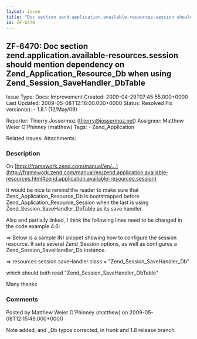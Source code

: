 ```yaml
---
layout: issue
title: "Doc section zend.application.available-resources.session should mention dependency on Zend_Application_Resource_Db when using Zend_Session_SaveHandler_DbTable"
id: ZF-6470
---
```


ZF-6470: Doc section zend.application.available-resources.session should mention dependency on Zend\_Application\_Resource\_Db when using Zend\_Session\_SaveHandler\_DbTable
-----------------------------------------------------------------------------------------------------------------------------------------------------------------------------

 Issue Type: Docs: Improvement Created: 2009-04-29T07:45:55.000+0000 Last Updated: 2009-05-08T12:16:00.000+0000 Status: Resolved Fix version(s): - 1.8.1 (12/May/09)
 
 Reporter:  Thierry Jossermoz (thierry@jossermoz.net)  Assignee:  Matthew Weier O'Phinney (matthew)  Tags: - Zend\_Application
 
 Related issues: 
 Attachments: 
### Description

On [http://framework.zend.com/manual/en/…](http://framework.zend.com/manual/en/zend.application.available-resources.html#zend.application.available-resources.session)

It would be nice to remind the reader to make sure that Zend\_Application\_Resource\_Db is bootstrapped before Zend\_Application\_Resource\_Session when the last is using Zend\_Session\_SaveHandler\_DbTable as its save handler.

Also and partially linked, I think the following lines need to be changed in the code example 4.6:

=> Below is a sample INI snippet showing how to configure the session resource. It sets several Zend\_Session options, as well as configures a Zend\_Session\_SaveHandler\_Db instance.

=> resources.session.saveHandler.class = "Zend\_Session\_SaveHandler\_Db"

which should both read "Zend\_Session\_SaveHandler\_DbTable"

Many thanks

 

 

### Comments

Posted by Matthew Weier O'Phinney (matthew) on 2009-05-08T12:15:49.000+0000

Note added, and \_Db typos corrected, in trunk and 1.8 release branch.

 

 